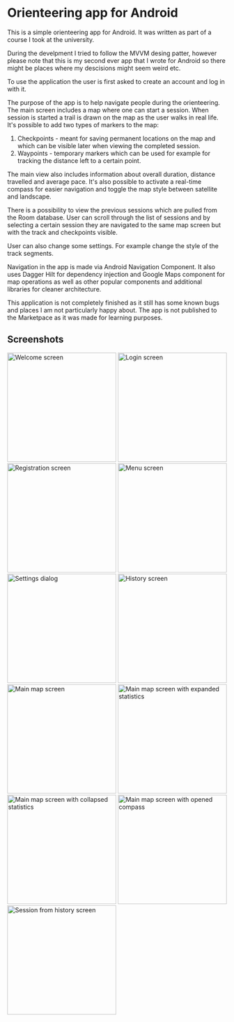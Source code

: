 # Orienteering app for Android

This is a simple orienteering app for Android. It was written as part of a course I took at the university.

During the develpment I tried to follow the MVVM desing patter, however please note that this is my second ever
app that I wrote for Android so there might be places where my descisions might seem weird etc.

To use the application the user is first asked to create an account and log in with it.

The purpose of the app is to help navigate people during the orienteering. The main screen includes a map where one
can start a session. When session is started a trail is drawn on the map as the user walks in real life. It's possible
to add two types of markers to the map:

1. Checkpoints - meant for saving permanent locations on the map and which can be visible later when viewing the completed session.
2. Waypoints - temporary markers which can be used for example for tracking the distance left to a certain point.

The main view also includes information about overall duration, distance travelled and average pace.
It's also possible to activate a real-time compass for easier navigation and toggle the map style between satellite and landscape.

There is a possibility to view the previous sessions which are pulled from the Room database. User can scroll through the list of sessions
and by selecting a certain session they are navigated to the same map screen but with the track and checkpoints visible.

User can also change some settings. For example change the style of the track segments.

Navigation in the app is made via Android Navigation Component. It also uses Dagger Hilt for dependency injection and
Google Maps component for map operations as well as other popular components and additional libraries for cleaner architecture.

This application is not completely finished as it still has some known bugs and places I am not particularly happy about. The app is
not published to the Marketpace as it was made for learning purposes.

## Screenshots

<img src="https://user-images.githubusercontent.com/43606916/131249736-7bd32c38-0d85-41d6-b9dc-3c53e3da5119.jpg" width="250" alt="Welcome screen" />
<img src="https://user-images.githubusercontent.com/43606916/131249879-5f54b801-3497-411a-a048-8ade0596e985.jpg" width="250" alt="Login screen" />
<img src="https://user-images.githubusercontent.com/43606916/131249889-0717699d-64a4-44ea-89af-da675909eb50.jpg" width="250" alt="Registration screen" />
<img src="https://user-images.githubusercontent.com/43606916/131249980-72f107f8-0962-4e62-bdde-b6a8eed216b7.jpg" width="250" alt="Menu screen" />
<img src="https://user-images.githubusercontent.com/43606916/131249982-47755d22-11ab-48b4-b1e1-f0b392a3f9fc.jpg" width="250" alt="Settings dialog" />
<img src="https://user-images.githubusercontent.com/43606916/131249983-08982ae9-5092-4eb4-9bb8-287cb7311a04.jpg" width="250" alt="History screen" />
<img src="https://user-images.githubusercontent.com/43606916/131249987-3fb83cf3-605b-45ae-b628-e68dcceca90e.jpg" width="250" alt="Main map screen" />
<img src="https://user-images.githubusercontent.com/43606916/131249993-1957d30c-2400-4e66-a81c-f28e539d96c4.jpg" width="250" alt="Main map screen with expanded statistics" />
<img src="https://user-images.githubusercontent.com/43606916/131249995-dfad5f1a-0b70-4e51-981b-56732a0dce4a.jpg" width="250" alt="Main map screen with collapsed statistics" />
<img src="https://user-images.githubusercontent.com/43606916/131249997-1b2f7b72-9b4f-4150-84b8-28585bf8486a.jpg" width="250" alt="Main map screen with opened compass" />
<img src="https://user-images.githubusercontent.com/43606916/131250000-859eceff-09fd-49f3-8a8f-43dd205fbb35.jpg" width="250" alt="Session from history screen" />
